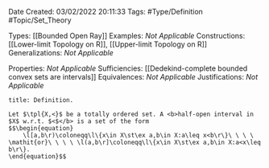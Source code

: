 <div class="topSpace"></div>

Date Created: 03/02/2022 20:11:33
Tags: #Type/Definition #Topic/Set_Theory

Types: [[Bounded Open Ray]]
Examples: <i>Not Applicable</i>
Constructions: [[Lower-limit Topology on R]], [[Upper-limit Topology on R]]
Generalizations: <i>Not Applicable</i>

Properties: <i>Not Applicable</i>
Sufficiencies: [[Dedekind-complete bounded convex sets are intervals]]
Equivalences: <i>Not Applicable</i>
Justifications: <i>Not Applicable</i>

``` ad-Definition
title: Definition.

Let $\tpl{X,<}$ be a totally ordered set. A <b>half-open interval in $X$ w.r.t. $<$</b> is a set of the form
$$\begin{equation}
    \l[a,b\r)\coloneqq\l\{x\in X\st\ex a,b\in X:a\leq x<b\r\}\ \ \ \ \mathit{or}\ \ \ \ \l(a,b\r]\coloneqq\l\{x\in X\st\ex a,b\in X:a<x\leq b\r\}.
\end{equation}$$

```
